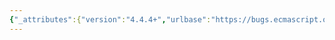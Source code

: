 ```yaml
---
{"_attributes":{"version":"4.4.4+","urlbase":"https://bugs.ecmascript.org/","maintainer":"dherman@mozilla.com"},"bug":{"bug_id":1480,"creation_ts":"2013-05-14 19:39:00 -0700","short_desc":"8.5 Typo: initialized => initailised","delta_ts":"2013-07-15 17:04:13 -0700","product":"Draft for 6th Edition","component":"editorial issue","version":"Rev 15: May 14, 2013 Draft","rep_platform":"All","op_sys":"All","bug_status":"RESOLVED","resolution":"FIXED","priority":"Normal","bug_severity":"enhancement","everconfirmed":true,"reporter":{"uid":"utatane.tea","name":"Yusuke Suzuki"},"assigned_to":{"uid":"allen","name":"Allen Wirfs-Brock"},"long_desc":[{"commentid":4008,"comment_count":0,"who":{"uid":"utatane.tea","name":"Yusuke Suzuki"},"bug_when":"2013-05-14 19:39:59 -0700","thetext":"a proxy object are always initialized => a proxy object are always initialised"},{"commentid":4230,"comment_count":1,"who":{"uid":"allen","name":"Allen Wirfs-Brock"},"bug_when":"2013-06-17 17:10:42 -0700","thetext":"fixed in rev 16 editor's draft"},{"commentid":4490,"comment_count":2,"who":{"uid":"allen","name":"Allen Wirfs-Brock"},"bug_when":"2013-07-15 17:04:13 -0700","thetext":"fixed in rev16 draft.  July 15, 2013"}]}}
---
```

